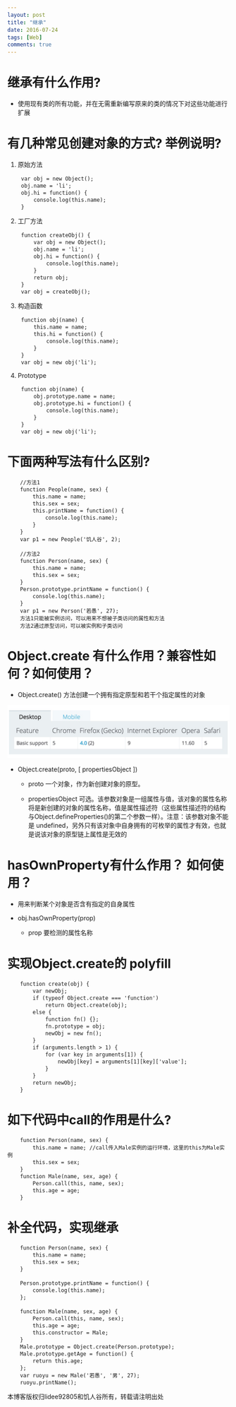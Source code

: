 ```yaml
---
layout: post
title: "继承"
date: 2016-07-24
tags: [Web]
comments: true
---
```


# 继承有什么作用?

* 使用现有类的所有功能，并在无需重新编写原来的类的情况下对这些功能进行扩展

# 有几种常见创建对象的方式? 举例说明?

1. 原始方法

		var obj = new Object();
		obj.name = 'li';
		obj.hi = function() {
			console.log(this.name);
		}
		
2. 工厂方法

		function createObj() {
			var obj = new Object();
			obj.name = 'li';
			obj.hi = function() {
				console.log(this.name);
			}
			return obj;
		}
		var obj = createObj();
		
3. 构造函数

		function obj(name) {
			this.name = name;
			this.hi = function() {
				console.log(this.name);
			}
		}
		var obj = new obj('li');
		
4. Prototype

		function obj(name) {
			obj.prototype.name = name;
			obj.prototype.hi = function() {
				console.log(this.name);
			}
		}
		var obj = new obj('li');

# 下面两种写法有什么区别?

		//方法1
		function People(name, sex) {
			this.name = name;
			this.sex = sex;
			this.printName = function() {
				console.log(this.name);
			}
		}
		var p1 = new People('饥人谷', 2);
		
		//方法2
		function Person(name, sex) {
			this.name = name;
			this.sex = sex;
		}
		Person.prototype.printName = function() {
			console.log(this.name);
		}
		var p1 = new Person('若愚', 27);
		方法1只能被实例访问，可以用来不想被子类访问的属性和方法
		方法2通过原型访问，可以被实例和子类访问

# Object.create 有什么作用？兼容性如何？如何使用？

* Object.create() 方法创建一个拥有指定原型和若干个指定属性的对象

![](/images/ObjectCreate.png)

* Object.create(proto, [ propertiesObject ])

	* proto 
	  一个对象，作为新创建对象的原型。

	* propertiesObject
可选。该参数对象是一组属性与值，该对象的属性名称将是新创建的对象的属性名称，值是属性描述符（这些属性描述符的结构与Object.defineProperties()的第二个参数一样）。注意：该参数对象不能是 undefined，另外只有该对象中自身拥有的可枚举的属性才有效，也就是说该对象的原型链上属性是无效的

# hasOwnProperty有什么作用？ 如何使用？

* 用来判断某个对象是否含有指定的自身属性

* obj.hasOwnProperty(prop)

	* prop
要检测的属性名称

# 实现Object.create的 polyfill

		function create(obj) {
			var newObj;
			if (typeof Object.create === 'function')
				return Object.create(obj);
			else {
				function fn() {};
				fn.prototype = obj;
				newObj = new fn();
			}
			if (arguments.length > 1) {
				for (var key in arguments[1]) {
					newObj[key] = arguments[1][key]['value'];
				}
			}
			return newObj;
		}
		
# 如下代码中call的作用是什么?

		function Person(name, sex) {
			this.name = name; //call传入Male实例的运行环境，这里的this为Male实例
			this.sex = sex;
		}
		function Male(name, sex, age) {
			Person.call(this, name, sex);
			this.age = age;
		}
		
# 补全代码，实现继承

		function Person(name, sex) {
			this.name = name;
			this.sex = sex;
		}
		
		Person.prototype.printName = function() {
			console.log(this.name);
		};
		
		function Male(name, sex, age) {
			Person.call(this, name, sex);
			this.age = age;
			this.constructor = Male;
		}
		Male.prototype = Object.create(Person.prototype);
		Male.prototype.getAge = function() {
			return this.age;
		};
		var ruoyu = new Male('若愚', '男', 27);
		ruoyu.printName();


本博客版权归lidee92805和饥人谷所有，转载请注明出处





